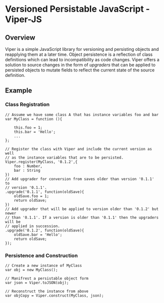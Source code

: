 # Versioned Persistable JavaScript - Viper-JS

## Overview
Viper is a simple JavaScript library for versioning and persisting objects and
reapplying them at a later time. Object persistence is a reflection of class
definitions which can lead to incompatibility as code changes. Viper offers a
solution to source changes in the form of *upgraders* that can be applied to
persisted objects to mutate fields to reflect the current state of the source
definition.

## Example

### Class Registration

```
// Assume we have some class A that has instance variables foo and bar
var MyClass = function (){

    this.foo = 1;
    this.bar = 'Hello';
    ...
};

// Register the class with Viper and include the current version as well
// as the instance variables that are to be persisted.
Viper.register(MyClass, '0.1.2',{
    foo : Number,
    bar : String
})
// Add upgrader for conversion from saves older than version '0.1.1' to
// version '0.1.1'.
.upgrade('0.1.1', function(oldSave){
    oldSave.foo = 1;
    return oldSave;
})
// Add upgrader that will be applied to version older than '0.1.2' but newer
// than '0.1.1'. If a version is older than '0.1.1' then the upgraders will be
// applied in succession.
.upgrade('0.1.2', function(oldSave){
    oldSave.bar = 'Hello';
    return oldSave;
});

```

### Persistence and Construction

```
// Create a new instance of MyClass
var obj = new MyClass();

// Manifrest a persistable object form
var json = Viper.toJSON(obj);

// Reconstruct the instance from above
var objCopy = Viper.construct(MyClass, json);
```
